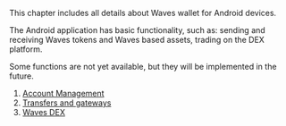 This chapter includes all details about Waves wallet for Android devices.

The Android application has basic functionality, such as: sending and receiving Waves tokens and Waves based assets, trading on the DEX platform.

Some functions are not yet available, but they will be implemented in the future.

1. [Account Management](/mobile-apps/android/account-management.md)
2. [Transfers and gateways](/mobile-apps/android/wallet-management.md)
3. [Waves DEX](/mobile-apps/android/waves-dex.md)
